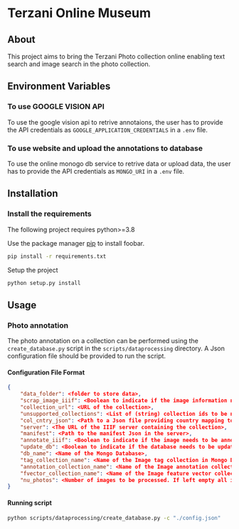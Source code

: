 # Terzani Online Museum

## About

This project aims to bring the Terzani Photo collection online enabling text search and image search in the photo collection.

## Environment Variables

### To use GOOGLE VISION API

To use the google vision api to retrive annotaions, the user has to provide the API credentials as `GOOGLE_APPLICATION_CREDENTIALS` in a `.env` file.

### To use website and upload the annotations to database

To use the online monogo db service to retrive data or upload data, the user has to provide the API credentials as `MONGO_URI` in a `.env` file.

## Installation

### Install the requirements

The following project requires python>=3.8

Use the package manager [pip](https://pip.pypa.io/en/stable/) to install foobar.

```bash
pip install -r requirements.txt
```

Setup the project

```bash
python setup.py install
```

## Usage

### Photo annotation

The photo annotation on a collection can be performed using the `create_database.py` script in the `scripts/dataprocessing` directory. A Json configuration file should be provided to run the script.

#### Configuration File Format

```json
{
    "data_folder": <folder to store data>,
    "scrap_image_iiif": <Boolean to indicate if the image information needs to be scraped from a IIIF server>,
    "collection_url": <URL of the collection>,
    "unsupported_collections": <List of (string) collection ids to be neglected>,
    "col_cntry_json": <Path to a Json file providing country mapping to each collection>,
    "server": <The URL of the IIIF server containing the collection>,
    "manifest": <Path to the manifest Json in the server>,
    "annotate_iiif": <Boolean to indicate if the image needs to be annotated using Vison API>,
    "update_db": <Boolean to indicate if the database needs to be updated>,
    "db_name": <Name of the Mongo Database>,
    "tag_collection_name": <Name of the Image tag collection in Mongo Database>,
    "annotation_collection_name": <Name of the Image annotation collection in Mongo Database>,
    "fvector_collection_name": <Name of the Image feature vector collection in Mongo Database>,
    "nu_photos": <Number of images to be processed. If left empty all images are processed. If a number is provided, those many images are randomly sampled from the collection>
}
```

#### Running script

```bash
python scripts/dataprocessing/create_database.py -c "./config.json"
```
